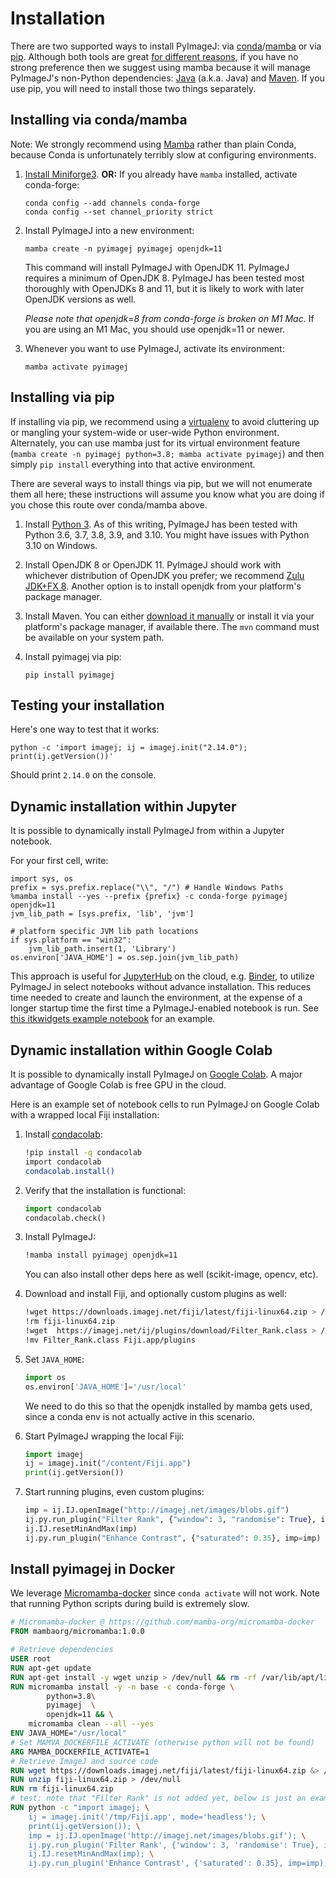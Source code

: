 # Installation

There are two supported ways to install PyImageJ: via
[conda](https://conda.io/)/[mamba](https://mamba.readthedocs.io/) or via
[pip](https://packaging.python.org/guides/tool-recommendations/).
Although both tools are great
[for different reasons](https://www.anaconda.com/blog/understanding-conda-and-pip),
if you have no strong preference then we suggest using mamba because it will
manage PyImageJ's non-Python dependencies:
[Java](https://www.azul.com/downloads/?version=java-8-lts&package=jdk#zulu) (a.k.a. Java) and
[Maven](https://maven.apache.org/install.html). If you use pip, you will need to install
those two things separately.

## Installing via conda/mamba

Note: We strongly recommend using
[Mamba](https://mamba.readthedocs.io/en/latest/user_guide/mamba.html) rather
than plain Conda, because Conda is unfortunately terribly slow at configuring
environments.

1. [Install Miniforge3](https://github.com/conda-forge/miniforge#miniforge3).
   **OR:** If you already have `mamba` installed, activate conda-forge:
   ```
   conda config --add channels conda-forge
   conda config --set channel_priority strict
   ```

2. Install PyImageJ into a new environment:
   ```
   mamba create -n pyimagej pyimagej openjdk=11
   ```

   This command will install PyImageJ with OpenJDK 11. PyImageJ requires a
   minimum of OpenJDK 8. PyImageJ has been tested most thoroughly with OpenJDKs
   8 and 11, but it is likely to work with later OpenJDK versions as well.

   *Please note that openjdk=8 from conda-forge is broken on M1 Mac.*
   If you are using an M1 Mac, you should use openjdk=11 or newer.

3. Whenever you want to use PyImageJ, activate its environment:
   ```
   mamba activate pyimagej
   ```

## Installing via pip

If installing via pip, we recommend using a
[virtualenv](https://virtualenv.pypa.io/) to avoid cluttering up or mangling
your system-wide or user-wide Python environment. Alternately, you can use
mamba just for its virtual environment feature (`mamba create -n pyimagej
python=3.8; mamba activate pyimagej`) and then simply `pip install` everything
into that active environment.

There are several ways to install things via pip, but we will not enumerate
them all here; these instructions will assume you know what you are doing if
you chose this route over conda/mamba above.

1. Install [Python 3](https://python.org/). As of this writing, PyImageJ has
   been tested with Python 3.6, 3.7, 3.8, 3.9, and 3.10.
   You might have issues with Python 3.10 on Windows.

2. Install OpenJDK 8 or OpenJDK 11. PyImageJ should work with whichever
   distribution of OpenJDK you prefer; we recommend
   [Zulu JDK+FX 8](https://www.azul.com/downloads/zulu-community/?version=java-8-lts&package=jdk-fx).
   Another option is to install openjdk from your platform's package manager.

3. Install Maven. You can either
   [download it manually](https://maven.apache.org/) or install it via your
   platform's package manager, if available there. The `mvn` command must be
   available on your system path.

4. Install pyimagej via pip:
   ```
   pip install pyimagej
   ```

## Testing your installation

Here's one way to test that it works:
```
python -c 'import imagej; ij = imagej.init("2.14.0"); print(ij.getVersion())'
```
Should print `2.14.0` on the console.

## Dynamic installation within Jupyter

It is possible to dynamically install PyImageJ from within a Jupyter notebook.

For your first cell, write:
```
import sys, os
prefix = sys.prefix.replace("\\", "/") # Handle Windows Paths
%mamba install --yes --prefix {prefix} -c conda-forge pyimagej openjdk=11
jvm_lib_path = [sys.prefix, 'lib', 'jvm']

# platform specific JVM lib path locations
if sys.platform == "win32":
    jvm_lib_path.insert(1, 'Library')
os.environ['JAVA_HOME'] = os.sep.join(jvm_lib_path)
```

This approach is useful for [JupyterHub](https://jupyter.org/hub) on the cloud,
e.g. [Binder](https://mybinder.org/), to utilize PyImageJ in select notebooks
without advance installation. This reduces time needed to create and launch the
environment, at the expense of a longer startup time the first time a
PyImageJ-enabled notebook is run. See [this itkwidgets example
notebook](https://github.com/InsightSoftwareConsortium/itkwidgets/blob/v0.24.2/examples/ImageJImgLib2.ipynb)
for an example.

## Dynamic installation within Google Colab

It is possible to dynamically install PyImageJ on
[Google Colab](https://colab.research.google.com/).
A major advantage of Google Colab is free GPU in the cloud.

Here is an example set of notebook cells to run PyImageJ
on Google Colab with a wrapped local Fiji installation:

1.  Install [condacolab](https://pypi.org/project/condacolab/):
    ```bash
    !pip install -q condacolab
    import condacolab
    condacolab.install()
    ```

2.  Verify that the installation is functional:
    ```python
    import condacolab
    condacolab.check()
    ```

3.  Install PyImageJ:
    ```bash
    !mamba install pyimagej openjdk=11
    ```
    You can also install other deps here as well (scikit-image, opencv, etc).

4.  Download and install Fiji, and optionally custom plugins as well:
    ```bash
    !wget https://downloads.imagej.net/fiji/latest/fiji-linux64.zip > /dev/null && unzip fiji-linux64.zip > /dev/null
    !rm fiji-linux64.zip
    !wget  https://imagej.net/ij/plugins/download/Filter_Rank.class > /dev/null
    !mv Filter_Rank.class Fiji.app/plugins
    ```

5.  Set `JAVA_HOME`:
    ```python
    import os
    os.environ['JAVA_HOME']='/usr/local'
    ```
    We need to do this so that the openjdk installed by mamba gets used,
    since a conda env is not actually active in this scenario.

6.  Start PyImageJ wrapping the local Fiji:
    ```python
    import imagej
    ij = imagej.init("/content/Fiji.app")
    print(ij.getVersion())
    ```

7.  Start running plugins, even custom plugins:
    ```python
    imp = ij.IJ.openImage("http://imagej.net/images/blobs.gif")
    ij.py.run_plugin("Filter Rank", {"window": 3, "randomise": True}, imp=imp)
    ij.IJ.resetMinAndMax(imp)
    ij.py.run_plugin("Enhance Contrast", {"saturated": 0.35}, imp=imp)
    ```
## Install pyimagej in Docker
We leverage [Micromamba-docker](https://github.com/mamba-org/micromamba-docker) since `conda activate` will not work. Note that running Python scripts during build is extremely slow.
```dockerfile
# Micromamba-docker @ https://github.com/mamba-org/micromamba-docker
FROM mambaorg/micromamba:1.0.0

# Retrieve dependencies
USER root
RUN apt-get update
RUN apt-get install -y wget unzip > /dev/null && rm -rf /var/lib/apt/lists/* > /dev/null
RUN micromamba install -y -n base -c conda-forge \
        python=3.8\
        pyimagej  \
        openjdk=11 && \
    micromamba clean --all --yes
ENV JAVA_HOME="/usr/local"
# Set MAMVA_DOCKERFILE_ACTIVATE (otherwise python will not be found)
ARG MAMBA_DOCKERFILE_ACTIVATE=1  
# Retrieve ImageJ and source code
RUN wget https://downloads.imagej.net/fiji/latest/fiji-linux64.zip &> /dev/null
RUN unzip fiji-linux64.zip > /dev/null
RUN rm fiji-linux64.zip
# test: note that "Filter Rank" is not added yet, below is just an example.
RUN python -c "import imagej; \
    ij = imagej.init('/tmp/Fiji.app', mode='headless'); \
    print(ij.getVersion()); \
    imp = ij.IJ.openImage('http://imagej.net/images/blobs.gif'); \
    ij.py.run_plugin('Filter Rank', {'window': 3, 'randomise': True}, imp=imp); \
    ij.IJ.resetMinAndMax(imp); \
    ij.py.run_plugin('Enhance Contrast', {'saturated': 0.35}, imp=imp);"
```
